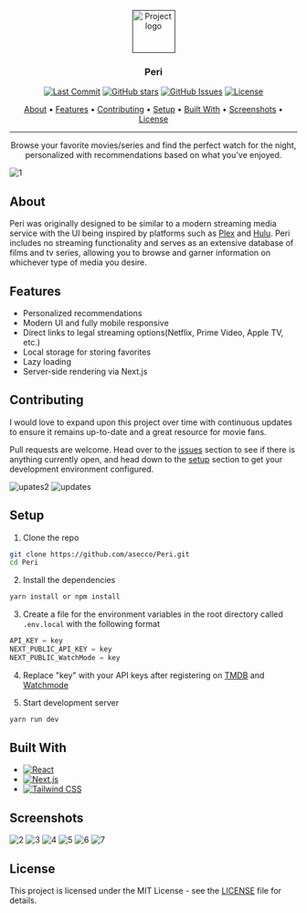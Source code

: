 <p align="center">
  <a href="" rel="noopener">
 <img width=75px height=75px src="https://user-images.githubusercontent.com/40510223/180670733-9357d0b7-771e-4802-92f7-1d824c215543.png" alt="Project logo"></a>
</p>

<h3 align="center">Peri</h3>

<div align="center">

  [![Last Commit](https://img.shields.io/github/last-commit/asecco/Peri)](https://github.com/asecco/Peri)
  [![GitHub stars](https://badgen.net/github/stars/asecco/Peri)](https://github.com/asecco/Peri/stargazers)
  [![GitHub Issues](https://img.shields.io/github/issues/asecco/Peri.svg)](https://github.com/asecco/Peri/issues)
  [![License](https://img.shields.io/badge/license-MIT-blue.svg)](/LICENSE)

</div>

<p align="center">
  <a href="#about">About</a> •
  <a href="#features">Features</a> •
  <a href="#contributing">Contributing</a> •
  <a href="#setup">Setup</a> •
  <a href="#built-with">Built With</a> •
  <a href="#screenshots">Screenshots</a> •
  <a href="#license">License</a>
</p>

---

<p align="center"> Browse your favorite movies/series and find the perfect watch for the night, personalized with recommendations based on what you’ve enjoyed.
  <br> 
</p>

![1](https://user-images.githubusercontent.com/40510223/183317827-fa4a2b63-5d56-4906-9921-d6ff7575f16b.png)

## About
Peri was originally designed to be similar to a modern streaming media service with the UI being inspired by platforms such as [Plex](https://www.plex.tv) and [Hulu](https://www.hulu.com). Peri includes no streaming functionality and serves as an extensive database of films and tv series, allowing you to browse and garner information on whichever type of media you desire.

## Features
- Personalized recommendations
- Modern UI and fully mobile responsive
- Direct links to legal streaming options(Netflix, Prime Video, Apple TV, etc.)
- Local storage for storing favorites
- Lazy loading
- Server-side rendering via Next.js

## Contributing
I would love to expand upon this project over time with continuous updates to ensure it remains up-to-date and a great resource for movie fans.

Pull requests are welcome. Head over to the [issues](https://github.com/asecco/Peri/issues) section to see if there is anything currently open, and head down to the [setup](#setup) section to get your development environment configured.

![upates2](https://user-images.githubusercontent.com/40510223/184010219-96e98fde-8f7e-4383-8fac-f25b2f914d0f.gif)
![updates](https://user-images.githubusercontent.com/40510223/184007866-240f831c-6d52-43b5-8414-b5c1f93f0aa0.gif)

## Setup
1. Clone the repo
```sh
git clone https://github.com/asecco/Peri.git
cd Peri
```

2. Install the dependencies
```sh
yarn install or npm install
```

3. Create a file for the environment variables in the root directory called `.env.local` with the following format
```js
API_KEY = key
NEXT_PUBLIC_API_KEY = key
NEXT_PUBLIC_WatchMode = key
```

4. Replace "key" with your API keys after registering on [TMDB](https://www.themoviedb.org) and [Watchmode](https://api.watchmode.com)

5. Start development server
```sh
yarn run dev
```

## Built With
- [![React](https://img.shields.io/badge/React-20232A?style=for-the-badge&logo=react&logoColor=61DAFB)](https://reactjs.org)
- [![Next.js](https://img.shields.io/badge/next.js-000000?style=for-the-badge&logo=nextdotjs&logoColor=white)](https://nextjs.org)
- [![Tailwind CSS](https://img.shields.io/badge/tailwindcss-%2338B2AC.svg?style=for-the-badge&logo=tailwind-css&logoColor=white)](https://tailwindcss.com)

## Screenshots
![2](https://user-images.githubusercontent.com/40510223/183317859-df3c7836-9205-4c9f-9958-193198b2b748.png)
![3](https://user-images.githubusercontent.com/40510223/184006853-ee9cca16-1640-4af2-a6e6-1734f4de1cc5.png)
![4](https://user-images.githubusercontent.com/40510223/183317876-81a41ca4-ca5d-485d-b38c-7082de656660.png)
![5](https://user-images.githubusercontent.com/40510223/184006885-829e79eb-c51e-436d-b368-e3e85741e42e.png)
![6](https://user-images.githubusercontent.com/40510223/183317881-c23ebeba-65e8-4a34-b3b8-ab3739f5d15c.png)
![7](https://user-images.githubusercontent.com/40510223/183317882-ecf9766e-fe4b-4a36-959f-a686177f69f2.png)

## License
This project is licensed under the MIT License - see the [LICENSE](LICENSE) file for details.
